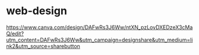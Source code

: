 # web-design

https://www.canva.com/design/DAFwRs3J6Ww/ntXN_pzLovDXEDzeX3cMaQ/edit?utm_content=DAFwRs3J6Ww&utm_campaign=designshare&utm_medium=link2&utm_source=sharebutton
